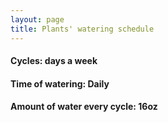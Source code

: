 ```yaml
---
layout: page
title: Plants' watering schedule
---
```


#### Cycles:  days a week
#### Time of watering: Daily
#### Amount of water every cycle: 16oz

